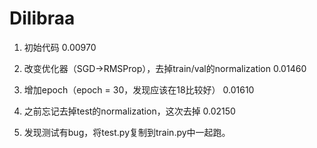 # Dilibraa

1. 初始代码    0.00970
2. 改变优化器（SGD→RMSProp），去掉train/val的normalization    0.01460
3. 增加epoch（epoch = 30，发现应该在18比较好）    0.01610
4. 之前忘记去掉test的normalization，这次去掉    0.02150

5. 发现测试有bug，将test.py复制到train.py中一起跑。 